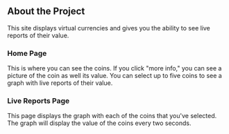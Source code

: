 ## About the Project

 This site displays virtual currencies and gives you the ability to see live reports of their value.

### Home Page

This is where you can see the coins. If you click "more info," you can see a picture of the coin as well its value. You can select up to five coins to see a graph with live reports of their value. 

### Live Reports Page

This page displays the graph with each of the coins that you've selected. The graph will display the value of the coins every two seconds.
